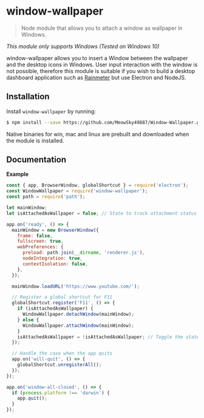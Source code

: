<!-- Make sure you edit doc/README.hbs rather than README.md because the latter is auto-generated -->

window-wallpaper
================

> Node module that allows you to attach a window as wallpaper in Windows.

*This module only supports Windows (Tested on Windows 10)*

window-wallpaper allows you to insert a Window between the wallpaper and the desktop icons in Windows. User input interaction with the window is not possible, therefore this module is suitable if you wish to build a desktop dashboard application such as [Rainmeter](https://rainmeter.net) but use Electron and NodeJS.

Installation
------------

Install `window-wallpaper` by running:

```sh
$ npm install --save https://github.com/MeowSky49887/Window-Wallpaper.git
```

Native binaries for win, mac and linux are prebuilt and downloaded when the module is installed.

Documentation
-------------

**Example**

```js
const { app, BrowserWindow, globalShortcut } = require('electron');
const WindowWallpaper = require('window-wallpaper');
const path = require('path');

let mainWindow;
let isAttachedAsWallpaper = false; // State to track attachment status

app.on('ready', () => {
  mainWindow = new BrowserWindow({
    frame: false,
    fullscreen: true,
    webPreferences: {
      preload: path.join(__dirname, 'renderer.js'),
      nodeIntegration: true,
      contextIsolation: false,
    },
  });

  mainWindow.loadURL('https://www.youtube.com/');

  // Register a global shortcut for F11
  globalShortcut.register('F11', () => {
    if (isAttachedAsWallpaper) {
      WindowWallpaper.detachWindow(mainWindow);
    } else {
      WindowWallpaper.attachWindow(mainWindow);
    }
    isAttachedAsWallpaper = !isAttachedAsWallpaper; // Toggle the state
  });

  // Handle the case when the app quits
  app.on('will-quit', () => {
    globalShortcut.unregisterAll();
  });
});

app.on('window-all-closed', () => {
  if (process.platform !== 'darwin') {
    app.quit();
  }
});

```

